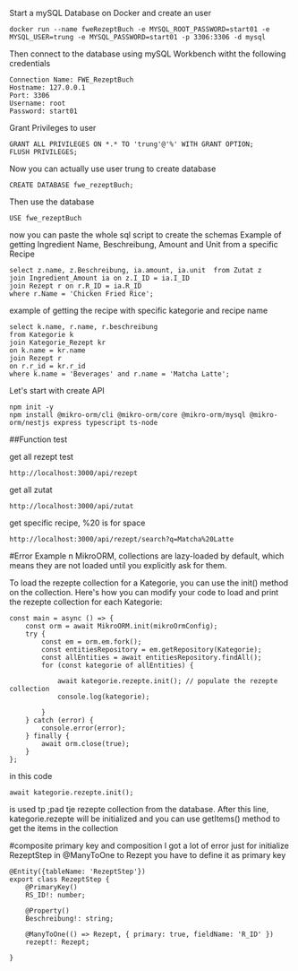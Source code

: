 Start a mySQL Database on Docker and create an user
```
docker run --name fweRezeptBuch -e MYSQL_ROOT_PASSWORD=start01 -e MYSQL_USER=trung -e MYSQL_PASSWORD=start01 -p 3306:3306 -d mysql

```

Then connect to the database using mySQL Workbench witht the following credentials 
```
Connection Name: FWE_RezeptBuch
Hostname: 127.0.0.1
Port: 3306
Username: root
Password: start01
```

Grant Privileges to user
```
GRANT ALL PRIVILEGES ON *.* TO 'trung'@'%' WITH GRANT OPTION;
FLUSH PRIVILEGES;
```
Now you can actually use user trung to create database
```
CREATE DATABASE fwe_rezeptBuch;
```

Then use the database
```
USE fwe_rezeptBuch
```

now you can paste the whole sql script to create the schemas
Example of getting Ingredient Name, Beschreibung, Amount and Unit from a specific Recipe
```
select z.name, z.Beschreibung, ia.amount, ia.unit  from Zutat z 
join Ingredient_Amount ia on z.I_ID = ia.I_ID 
join Rezept r on r.R_ID = ia.R_ID
where r.Name = 'Chicken Fried Rice';
```

example of getting the recipe with specific kategorie and recipe name
```
select k.name, r.name, r.beschreibung 
from Kategorie k
join Kategorie_Rezept kr
on k.name = kr.name
join Rezept r 
on r.r_id = kr.r_id
where k.name = 'Beverages' and r.name = 'Matcha Latte';
```


Let's start with create API
```
npm init -y
npm install @mikro-orm/cli @mikro-orm/core @mikro-orm/mysql @mikro-orm/nestjs express typescript ts-node
```


##Function test 

get all rezept test
```
http://localhost:3000/api/rezept
```

get all zutat

```
http://localhost:3000/api/zutat
```

get specific recipe, %20 is for space
```
http://localhost:3000/api/rezept/search?q=Matcha%20Latte
```




#Error Example
n MikroORM, collections are lazy-loaded by default, which means they are not loaded until you explicitly ask for them.

To load the rezepte collection for a Kategorie, you can use the init() method on the collection. Here's how you can modify your code to load and print the rezepte collection for each Kategorie:
```
const main = async () => {
    const orm = await MikroORM.init(mikroOrmConfig);
    try {
        const em = orm.em.fork();
        const entitiesRepository = em.getRepository(Kategorie);
        const allEntities = await entitiesRepository.findAll();
        for (const kategorie of allEntities) {
            
            await kategorie.rezepte.init(); // populate the rezepte collection
            console.log(kategorie);
            
        }
    } catch (error) {
        console.error(error);
    } finally {
        await orm.close(true);
    }
};
```
in this code 
```
await kategorie.rezepte.init();
```
is used tp ;pad tje rezepte collection from the database. After this line, kategorie.rezepte will be initialized and you can use getItems() method to get the items in the collection


#composite primary key and composition
I got a lot of error just for initialize RezeptStep 
in @ManyToOne to Rezept you have to define it as primary key
```
@Entity({tableName: 'RezeptStep'})
export class RezeptStep {
    @PrimaryKey()
    RS_ID!: number;

    @Property()
    Beschreibung!: string;

    @ManyToOne(() => Rezept, { primary: true, fieldName: 'R_ID' })
    rezept!: Rezept;

}
```